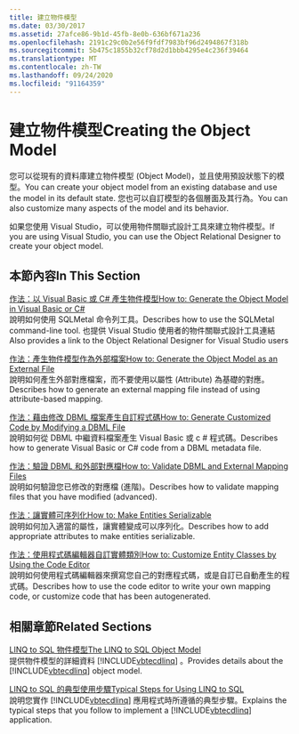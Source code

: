 ```yaml
---
title: 建立物件模型
ms.date: 03/30/2017
ms.assetid: 27afce86-9b1d-45fb-8e0b-636bf671a236
ms.openlocfilehash: 2191c29c0b2e56f9fdf7983bf96d2494867f318b
ms.sourcegitcommit: 5b475c1855b32cf78d2d1bbb4295e4c236f39464
ms.translationtype: MT
ms.contentlocale: zh-TW
ms.lasthandoff: 09/24/2020
ms.locfileid: "91164359"
---
```

# <a name="creating-the-object-model"></a><span data-ttu-id="dcb62-102">建立物件模型</span><span class="sxs-lookup"><span data-stu-id="dcb62-102">Creating the Object Model</span></span>

<span data-ttu-id="dcb62-103">您可以從現有的資料庫建立物件模型 (Object Model)，並且使用預設狀態下的模型。</span><span class="sxs-lookup"><span data-stu-id="dcb62-103">You can create your object model from an existing database and use the model in its default state.</span></span> <span data-ttu-id="dcb62-104">您也可以自訂模型的各個層面及其行為。</span><span class="sxs-lookup"><span data-stu-id="dcb62-104">You can also customize many aspects of the model and its behavior.</span></span>  
  
 <span data-ttu-id="dcb62-105">如果您使用 Visual Studio，可以使用物件關聯式設計工具來建立物件模型。</span><span class="sxs-lookup"><span data-stu-id="dcb62-105">If you are using Visual Studio, you can use the Object Relational Designer to create your object model.</span></span>  
  
## <a name="in-this-section"></a><span data-ttu-id="dcb62-106">本節內容</span><span class="sxs-lookup"><span data-stu-id="dcb62-106">In This Section</span></span>  

 [<span data-ttu-id="dcb62-107">作法：以 Visual Basic 或 C# 產生物件模型</span><span class="sxs-lookup"><span data-stu-id="dcb62-107">How to: Generate the Object Model in Visual Basic or C#</span></span>](how-to-generate-the-object-model-in-visual-basic-or-csharp.md)  
 <span data-ttu-id="dcb62-108">說明如何使用 SQLMetal 命令列工具。</span><span class="sxs-lookup"><span data-stu-id="dcb62-108">Describes how to use the SQLMetal command-line tool.</span></span> <span data-ttu-id="dcb62-109">也提供 Visual Studio 使用者的物件關聯式設計工具連結</span><span class="sxs-lookup"><span data-stu-id="dcb62-109">Also provides a link to the Object Relational Designer for Visual Studio users</span></span>  
  
 [<span data-ttu-id="dcb62-110">作法：產生物件模型作為外部檔案</span><span class="sxs-lookup"><span data-stu-id="dcb62-110">How to: Generate the Object Model as an External File</span></span>](how-to-generate-the-object-model-as-an-external-file.md)  
 <span data-ttu-id="dcb62-111">說明如何產生外部對應檔案，而不要使用以屬性 (Attribute) 為基礎的對應。</span><span class="sxs-lookup"><span data-stu-id="dcb62-111">Describes how to generate an external mapping file instead of using attribute-based mapping.</span></span>  
  
 [<span data-ttu-id="dcb62-112">作法：藉由修改 DBML 檔案產生自訂程式碼</span><span class="sxs-lookup"><span data-stu-id="dcb62-112">How to: Generate Customized Code by Modifying a DBML File</span></span>](how-to-generate-customized-code-by-modifying-a-dbml-file.md)  
 <span data-ttu-id="dcb62-113">說明如何從 DBML 中繼資料檔案產生 Visual Basic 或 c # 程式碼。</span><span class="sxs-lookup"><span data-stu-id="dcb62-113">Describes how to generate Visual Basic or C# code from a DBML metadata file.</span></span>  
  
 [<span data-ttu-id="dcb62-114">作法：驗證 DBML 和外部對應檔</span><span class="sxs-lookup"><span data-stu-id="dcb62-114">How to: Validate DBML and External Mapping Files</span></span>](how-to-validate-dbml-and-external-mapping-files.md)  
 <span data-ttu-id="dcb62-115">說明如何驗證您已修改的對應檔 (進階)。</span><span class="sxs-lookup"><span data-stu-id="dcb62-115">Describes how to validate mapping files that you have modified (advanced).</span></span>  
  
 [<span data-ttu-id="dcb62-116">作法：讓實體可序列化</span><span class="sxs-lookup"><span data-stu-id="dcb62-116">How to: Make Entities Serializable</span></span>](how-to-make-entities-serializable.md)  
 <span data-ttu-id="dcb62-117">說明如何加入適當的屬性，讓實體變成可以序列化。</span><span class="sxs-lookup"><span data-stu-id="dcb62-117">Describes how to add appropriate attributes to make entities serializable.</span></span>  
  
 [<span data-ttu-id="dcb62-118">作法：使用程式碼編輯器自訂實體類別</span><span class="sxs-lookup"><span data-stu-id="dcb62-118">How to: Customize Entity Classes by Using the Code Editor</span></span>](how-to-customize-entity-classes-by-using-the-code-editor.md)  
 <span data-ttu-id="dcb62-119">說明如何使用程式碼編輯器來撰寫您自己的對應程式碼，或是自訂已自動產生的程式碼。</span><span class="sxs-lookup"><span data-stu-id="dcb62-119">Describes how to use the code editor to write your own mapping code, or customize code that has been autogenerated.</span></span>  
  
## <a name="related-sections"></a><span data-ttu-id="dcb62-120">相關章節</span><span class="sxs-lookup"><span data-stu-id="dcb62-120">Related Sections</span></span>  

 [<span data-ttu-id="dcb62-121">LINQ to SQL 物件模型</span><span class="sxs-lookup"><span data-stu-id="dcb62-121">The LINQ to SQL Object Model</span></span>](the-linq-to-sql-object-model.md)  
 <span data-ttu-id="dcb62-122">提供物件模型的詳細資料 [!INCLUDE[vbtecdlinq](../../../../../../includes/vbtecdlinq-md.md)] 。</span><span class="sxs-lookup"><span data-stu-id="dcb62-122">Provides details about the [!INCLUDE[vbtecdlinq](../../../../../../includes/vbtecdlinq-md.md)] object model.</span></span>  
  
 [<span data-ttu-id="dcb62-123">LINQ to SQL 的典型使用步驟</span><span class="sxs-lookup"><span data-stu-id="dcb62-123">Typical Steps for Using LINQ to SQL</span></span>](typical-steps-for-using-linq-to-sql.md)  
 <span data-ttu-id="dcb62-124">說明您實作 [!INCLUDE[vbtecdlinq](../../../../../../includes/vbtecdlinq-md.md)] 應用程式時所遵循的典型步驟。</span><span class="sxs-lookup"><span data-stu-id="dcb62-124">Explains the typical steps that you follow to implement a [!INCLUDE[vbtecdlinq](../../../../../../includes/vbtecdlinq-md.md)] application.</span></span>
